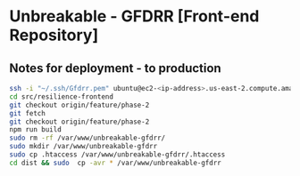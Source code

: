 # Unbreakable - GFDRR [Front-end Repository]

## Notes for deployment - to production

```bash
ssh -i "~/.ssh/Gfdrr.pem" ubuntu@ec2-<ip-address>.us-east-2.compute.amazonaws.com
cd src/resilience-frontend
git checkout origin/feature/phase-2
git fetch
git checkout origin/feature/phase-2
npm run build
sudo rm -rf /var/www/unbreakable-gfdrr/
sudo mkdir /var/www/unbreakable-gfdrr
sudo cp .htaccess /var/www/unbreakable-gfdrr/.htaccess
cd dist && sudo  cp -avr * /var/www/unbreakable-gfdrr
```
